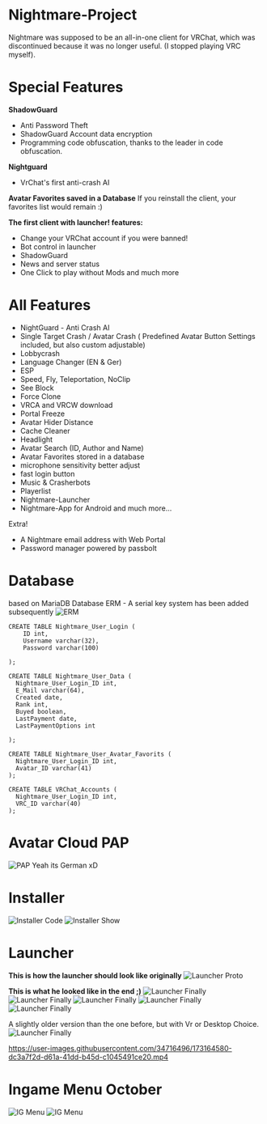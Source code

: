 # Nightmare-Project
Nightmare was supposed to be an all-in-one client for VRChat, which was discontinued because it was no longer useful.
(I stopped playing VRC myself).

# Special Features

**ShadowGuard**
- Anti Password Theft
- ShadowGuard Account data encryption
- Programming code obfuscation, thanks to the leader in code obfuscation.

**Nightguard**
- VrChat's first anti-crash AI

**Avatar Favorites saved in a Database**
If you reinstall the client, your favorites list would remain :)

**The first client with launcher!
features:**
- Change your VRChat account if you were banned!
- Bot control in launcher
- ShadowGuard
- News and server status
- One Click to play without Mods
and much more

# All Features
- NightGuard - Anti Crash AI
- Single Target Crash / Avatar Crash ( Predefined Avatar Button Settings included, but also custom adjustable)
- Lobbycrash 
- Language Changer (EN & Ger)
- ESP
- Speed, Fly, Teleportation, NoClip
- See Block
- Force Clone
- VRCA and VRCW download
- Portal Freeze
- Avatar Hider Distance
- Cache Cleaner
- Headlight
- Avatar Search (ID, Author and Name)
- Avatar Favorites stored in a database
- microphone sensitivity better adjust
- fast login button
- Music & Crasherbots
- Playerlist
- Nightmare-Launcher
- Nightmare-App for Android
and much more...

Extra!
- A Nightmare email address with Web Portal
- Password manager powered by passbolt

# Database
based on MariaDB
Database ERM - A serial key system has been added subsequently
<img src="/Nightmare/DatabaseERM.png" alt="ERM">


    CREATE TABLE Nightmare_User_Login (
        ID int,
        Username varchar(32),
        Password varchar(100)

    );

    CREATE TABLE Nightmare_User_Data (
      Nightmare_User_Login_ID int,
      E_Mail varchar(64),
      Created date,
      Rank int,
      Buyed boolean,
      LastPayment date,
      LastPaymentOptions int

    );

    CREATE TABLE Nightmare_User_Avatar_Favorits (
      Nightmare_User_Login_ID int,
      Avatar_ID varchar(41)
    );

    CREATE TABLE VRChat_Accounts (
      Nightmare_User_Login_ID int,
      VRC_ID varchar(40)
    );


# Avatar Cloud PAP
<img src="/Nightmare/Avatar_Cloud.png" alt="PAP">
Yeah its  German  xD

# Installer
<img src="/Nightmare/InstallerCode.png" alt="Installer Code">
<img src="/Nightmare/InstallerShow.png" alt="Installer Show">

# Launcher
**This is how the launcher should look like originally**
<img src="/Nightmare/LauncherPrototyp.png" alt="Launcher Proto">

**This is what he looked like in the end ;)**
<img src="/Nightmare/Screenshot 2022-06-11 015130.png" alt="Launcher Finally">
<img src="/Nightmare/Screenshot 2022-06-11 015147.png" alt="Launcher Finally">
<img src="/Nightmare/Screenshot 2022-06-11 015200.png" alt="Launcher Finally">
<img src="/Nightmare/Screenshot 2022-06-11 015221.png" alt="Launcher Finally">
<img src="/Nightmare/Screenshot 2022-06-11 015110.png" alt="Launcher Finally">


A slightly older version than the one before, but with Vr or Desktop Choice.
<img src="/Nightmare/LauncherPlay.gif" alt="Launcher Finally">

https://user-images.githubusercontent.com/34716496/173164580-dc3a7f2d-d61a-41dd-b45d-c1045491ce20.mp4

# Ingame Menu October
<img src="/Nightmare/FirstMenuOctober.png" alt="IG Menu">
<img src="/Nightmare/NightmareIGMenuOctober.png" alt="IG Menu">





